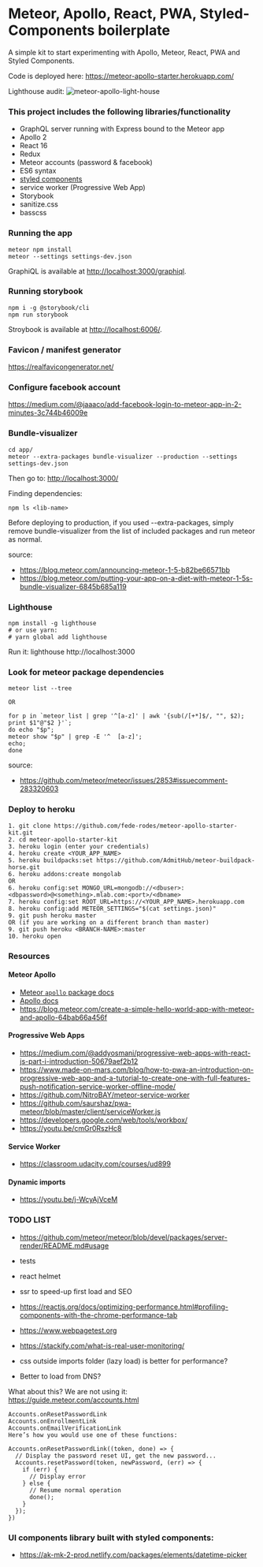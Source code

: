 # Meteor, Apollo, React, PWA, Styled-Components boilerplate

A simple kit to start experimenting with Apollo, Meteor, React, PWA and Styled Components.

Code is deployed here: https://meteor-apollo-starter.herokuapp.com/

Lighthouse audit:
![meteor-apollo-light-house](https://user-images.githubusercontent.com/16927407/33520209-a856dc66-d7b6-11e7-9b6c-acc36ea2ee4f.png)

### This project includes the following libraries/functionality
- GraphQL server running with Express bound to the Meteor app
- Apollo 2
- React 16
- Redux
- Meteor accounts (password & facebook)
- ES6 syntax
- [styled components](https://youtu.be/qu4U7lwZTRI)
- service worker (Progressive Web App)
- Storybook
- sanitize.css
- basscss

### Running the app
```
meteor npm install
meteor --settings settings-dev.json
```
GraphiQL is available at [http://localhost:3000/graphiql](http://localhost:3000/graphiql).

### Running storybook
```
npm i -g @storybook/cli
npm run storybook
```
Stroybook is available at [http://localhost:6006/](http://localhost:6006/).

### Favicon / manifest generator
https://realfavicongenerator.net/

### Configure facebook account
https://medium.com/@jaaaco/add-facebook-login-to-meteor-app-in-2-minutes-3c744b46009e

### Bundle-visualizer
```
cd app/
meteor --extra-packages bundle-visualizer --production --settings settings-dev.json
```

Then go to: [http://localhost:3000/](http://localhost:3000/)

Finding dependencies:
```
npm ls <lib-name>
```

Before deploying to production, if you used --extra-packages, simply remove bundle-visualizer from the list of included packages and run meteor as normal.

source:
- https://blog.meteor.com/announcing-meteor-1-5-b82be66571bb
- https://blog.meteor.com/putting-your-app-on-a-diet-with-meteor-1-5s-bundle-visualizer-6845b685a119

### Lighthouse
```
npm install -g lighthouse
# or use yarn:
# yarn global add lighthouse
```
Run it: lighthouse http://localhost:3000

### Look for meteor package dependencies
```
meteor list --tree

OR

for p in `meteor list | grep '^[a-z]' | awk '{sub(/[+*]$/, "", $2);
print $1"@"$2 }'`;
do echo "$p";
meteor show "$p" | grep -E '^  [a-z]';
echo;
done
```
source:
- https://github.com/meteor/meteor/issues/2853#issuecomment-283320603


### Deploy to heroku
```
1. git clone https://github.com/fede-rodes/meteor-apollo-starter-kit.git
2. cd meteor-apollo-starter-kit
3. heroku login (enter your credentials)
4. heroku create <YOUR_APP_NAME>
5. heroku buildpacks:set https://github.com/AdmitHub/meteor-buildpack-horse.git
6. heroku addons:create mongolab
OR
6. heroku config:set MONGO_URL=mongodb://<dbuser>:<dbpassword>@<something>.mlab.com:<port>/<dbname>
7. heroku config:set ROOT_URL=https://<YOUR_APP_NAME>.herokuapp.com
8. heroku config:add METEOR_SETTINGS="$(cat settings.json)"
9. git push heroku master
OR (if you are working on a different branch than master)
9. git push heroku <BRANCH-NAME>:master
10. heroku open
```

### Resources

#### Meteor Apollo
- [Meteor `apollo` package docs](http://dev.apollodata.com/core/meteor.html)
- [Apollo docs](http://dev.apollodata.com/)
- https://blog.meteor.com/create-a-simple-hello-world-app-with-meteor-and-apollo-64bab66a456f


#### Progressive Web Apps
- https://medium.com/@addyosmani/progressive-web-apps-with-react-js-part-i-introduction-50679aef2b12
- https://www.made-on-mars.com/blog/how-to-pwa-an-introduction-on-progressive-web-app-and-a-tutorial-to-create-one-with-full-features-push-notification-service-worker-offline-mode/
- https://github.com/NitroBAY/meteor-service-worker
- https://github.com/saurshaz/pwa-meteor/blob/master/client/serviceWorker.js
- https://developers.google.com/web/tools/workbox/
- https://youtu.be/cmGr0RszHc8

#### Service Worker
- https://classroom.udacity.com/courses/ud899

#### Dynamic imports
- https://youtu.be/j-WcyAjVceM


### TODO LIST

- https://github.com/meteor/meteor/blob/devel/packages/server-render/README.md#usage

- tests
- react helmet
- ssr to speed-up first load and SEO
- https://reactjs.org/docs/optimizing-performance.html#profiling-components-with-the-chrome-performance-tab
- https://www.webpagetest.org
- https://stackify.com/what-is-real-user-monitoring/
- css outside imports folder (lazy load) is better for performance?
- Better to load from DNS?

What about this? We are not using it:
https://guide.meteor.com/accounts.html
```
Accounts.onResetPasswordLink
Accounts.onEnrollmentLink
Accounts.onEmailVerificationLink
Here’s how you would use one of these functions:

Accounts.onResetPasswordLink((token, done) => {
  // Display the password reset UI, get the new password...
  Accounts.resetPassword(token, newPassword, (err) => {
    if (err) {
      // Display error
    } else {
      // Resume normal operation
      done();
    }
  });
})
```

### UI components library built with styled components:
- https://ak-mk-2-prod.netlify.com/packages/elements/datetime-picker
